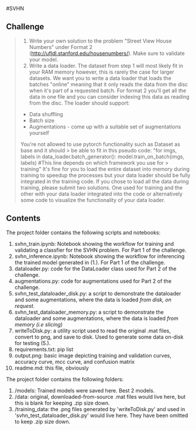 #SVHN

## Challenge
> 1. Write your own solution to the problem "Street View House Numbers" under Format 2 (http://ufldl.stanford.edu/housenumbers/). Make sure to validate your model.
> 2. Write a data loader.  The dataset from step 1 will most likely fit in your RAM memory however, this is rarely the case for larger datasets. We want you to write a data loader that loads the batches "online" meaning that it only reads the data from the disc when it's part of a requested batch. For format 2 you'll get all the data in one file and you can consider indexing this data as reading from the disc.
> The loader should support:
>  - Data shuffling
>  - Batch size
>  - Augmentations - come up with a suitable set of augmentations yourself
>  
> You're not allowed to use pytorch functionality such as Dataset as base and it should > be able to fit in this pseudo code:
>  "for imgs, labels in data_loader.batch_generator():
>      model.train_on_batch(imgs, labels) #This line depends on which framework you use for > training"
> It's fine for you to load the entire dataset into memory during training to speedup the processes but your data loader should be fully integrated in the training code. If you chose to load all the data during training, please submit two solutions. One used for training and the other with your data loader integrated into the code or alternatively some code to visualize the functionality of your data loader.

## Contents
The project folder contains the following scripts and notebooks:
1. svhn_train.ipynb: Notebook showing the workflow for training and validating a classfier for the SVHN problem. For Part 1 of the challenge.
2. svhn_inference.ipynb: Notebook showing the workflow for inferencing the trained model generated in (1.). For Part 1 of the challenge.
3. dataloader.py: code for the DataLoader class used for Part 2 of the challenge.
4. augmentations.py: code for augmentations used for Part 2 of the challenge.
5. svhn_test_dataloader_disk.py: a script to demonstrate the dataloader and some augmentations, where the data is loaded _from disk, on request_.
6. svhn_test_dataloader_memory.py: a script to demonstrate the dataloader and some augmentations, where the data is loaded _from memory (i.e slicing)_
7. writeToDisk.py: a utility script used to read the original .mat files, convert to png, and save to disk. Used to generate some data on-disk for testing (5.).
8. requirements.txt: pip list
9. output.png: basic image depicting training and validation curves, accuracy curve, mcc curve, and confusion matrix
10. readme.md: this file, obviously

The project folder contains the following folders:
1. /models: Trained models were saved here. Best 2 models.
2. /data: original, downloaded-from-source .mat files would live here, but this is blank for keeping .zip size down.
3. /training_data: the .png files generated by 'writeToDisk.py' and used in 'svhn_test_dataloader_disk.py' would live here. They have been
 omitted to keep .zip size down.
